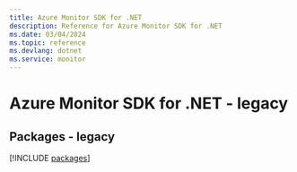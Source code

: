 ```yaml
---
title: Azure Monitor SDK for .NET
description: Reference for Azure Monitor SDK for .NET
ms.date: 03/04/2024
ms.topic: reference
ms.devlang: dotnet
ms.service: monitor
---
```

# Azure Monitor SDK for .NET - legacy
## Packages - legacy
[!INCLUDE [packages](monitor-index.md)]